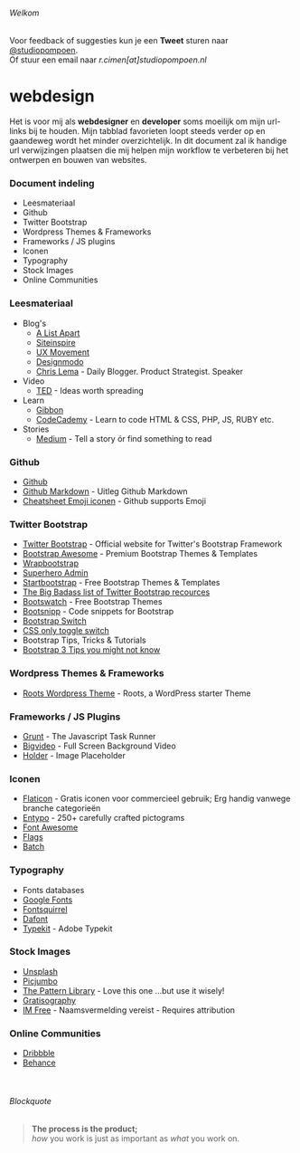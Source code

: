 ###### Welkom

Voor feedback of suggesties kun je een **Tweet** sturen naar <a href="https://twitter.com/studiopompoen">@studiopompoen</a>. <br>
Of stuur een email naar *r.cimen[at]studiopompoen.nl*

webdesign
=========

Het is voor mij als <strong>webdesigner</strong> en <strong>developer</strong> soms moeilijk om mijn url-links bij te houden. Mijn tabblad favorieten loopt steeds verder op en gaandeweg wordt het minder overzichtelijk. In dit document zal ik handige url verwijzingen plaatsen die mij helpen mijn workflow te verbeteren bij het ontwerpen en bouwen van websites.

### Document indeling
* Leesmateriaal
* Github
* Twitter Bootstrap
* Wordpress Themes & Frameworks
* Frameworks / JS plugins
* Iconen
* Typography
* Stock Images
* Online Communities

### Leesmateriaal
* Blog's
  * [A List Apart](http://alistapart.com/)
  * [Siteinspire](http://www.siteinspire.com/)
  * [UX Movement](http://uxmovement.com/)
  * [Designmodo](http://www.designmodo.com)
  * [Chris Lema](http://chrislema.com/) - Daily Blogger. Product Strategist. Speaker
* Video
  * [TED](http://www.ted.com) - Ideas worth spreading
* Learn
  * [Gibbon](https://gibbon.co/) 
  * [CodeCademy](http://www.codecademy.com/) - Learn to code HTML & CSS, PHP, JS, RUBY etc.
* Stories
  * [Medium](https://medium.com/) - Tell a story ór find something to read

### Github
* [Github](https://github.com/) 
 * [Github Markdown](https://guides.github.com/features/mastering-markdown/) - Uitleg Github Markdown
 * [Cheatsheet Emoji iconen](http://www.emoji-cheat-sheet.com/) - Github supports Emoji

### Twitter Bootstrap
* [Twitter Bootstrap](http://www.getbootstrap.com) - Official website for Twitter's Bootstrap Framework 
 * [Bootstrap Awesome](http://bootstrapawesome.com/) - Premium Bootstrap Themes & Templates 
 * [Wrapbootstrap](https://wrapbootstrap.com/)
 * [Superhero Admin](http://superhero.phoonio.com/)
 * [Startbootstrap](http://startbootstrap.com/) - Free Bootstrap Themes & Templates 
 * [The Big Badass list of Twitter  Bootstrap recources](http://www.bootstraphero.com/the-big-badass-list-of-twitter-bootstrap-resources) 
 * [Bootswatch](http://bootswatch.com/) - Free Bootstrap Themes 
 * [Bootsnipp](http://bootsnipp.com/) - Code snippets for Bootstrap 
 * [Bootstrap Switch ](http://www.bootstrap-switch.org/)
 * [CSS only toggle switch](http://www.simple10.com/code/2013/11/15/css-only-input-toggle-switch/)
* Bootstrap Tips, Tricks & Tutorials
 * [Bootstrap 3 Tips you might not know](http://scotch.io/bar-talk/bootstrap-3-tips-and-tricks-you-might-not-know)
 
### Wordpress Themes & Frameworks
* [Roots Wordpress Theme](http://roots.io/) - Roots, a WordPress starter Theme

### Frameworks / JS Plugins
* [Grunt](http://gruntjs.com/) - The Javascript Task Runner
* [Bigvideo](http://dfcb.github.io/BigVideo.js/) - Full Screen Background Video
* [Holder](http://imsky.github.io/holder/) - Image Placeholder

### Iconen
* [Flaticon](http://www.flaticon.com/) - Gratis iconen voor commercieel gebruik; Erg handig vanwege branche categorieën
* [Entypo](http://www.entypo.com/) - 250+ carefully crafted pictograms
* [Font Awesome](http://fortawesome.github.io/Font-Awesome/)
* [Flags](https://www.gosquared.com/resources/flag-icons/)
* [Batch](http://adamwhitcroft.com/batch/)

### Typography
* Fonts databases
 * [Google Fonts](https://www.google.com/fonts)
 * [Fontsquirrel](http://www.fontsquirrel.com/)
 * [Dafont](http://www.dafont.com/)
 * [Typekit](https://typekit.com/) - Adobe Typekit

### Stock Images
* [Unsplash](http://unsplash.com/)
* [Picjumbo](http://picjumbo.com/)
* [The Pattern Library](http://thepatternlibrary.com/) - Love this one ...but use it wisely!
* [Gratisography](http://www.gratisography.com/)
* [IM Free](http://www.imcreator.com/free) - Naamsvermelding vereist - Requires attribution

### Online Communities
* [Dribbble](https://dribbble.com/)
* [Behance](https://www.behance.net/)

<br>

###### Blockquote
> **The process is the product;** <br>
> _how_ you work is just as important as _what_ you work on.
